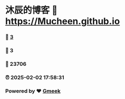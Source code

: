 # 沐辰的博客 :link: https://Mucheen.github.io 
### :page_facing_up: [3](https://Mucheen.github.io/tag.html) 
### :speech_balloon: 3 
### :hibiscus: 23706 
### :alarm_clock: 2025-02-02 17:58:31 
### Powered by :heart: [Gmeek](https://github.com/Meekdai/Gmeek)

